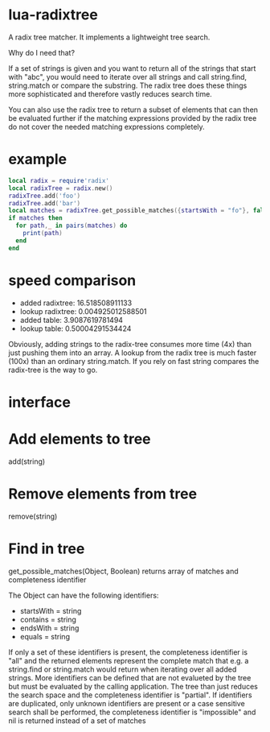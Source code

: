 lua-radixtree
=============

A radix tree matcher. It implements a lightweight tree search. 

Why do I need that?

If a set of strings is given and you want to return all of the strings that start with "abc", you would need to iterate over all strings and call string.find, string.match or compare the substring.
The radix tree does these things more sophisticated and therefore vastly reduces search time.

You can also use the radix tree to return a subset of elements that can then be evaluated further if the matching expressions provided by the radix tree do not cover the needed matching expressions completely.

example
=============

```Lua
local radix = require'radix'
local radixTree = radix.new()
radixTree.add('foo')
radixTree.add('bar')
local matches = radixTree.get_possible_matches({startsWith = "fo"}, false)
if matches then
  for path,_ in pairs(matches) do
    print(path)
  end
end

```

speed comparison
=============

- added radixtree:        16.518508911133
- lookup radixtree:       0.004925012588501
- added table:    3.9087619781494
- lookup table:   0.50004291534424

Obviously, adding strings to the radix-tree consumes more time (4x) than just pushing them into an array.
A lookup from the radix tree is much faster (100x) than an ordinary string.match.
If you rely on fast string compares the radix-tree is the way to go.

interface
=============

# Add elements to tree
add(string)

# Remove elements from tree
remove(string)

# Find in tree
get_possible_matches(Object, Boolean)
returns array of matches and completeness identifier

The Object can have the following identifiers:
- startsWith = string
- contains = string
- endsWith = string
- equals = string

If only a set of these identifiers is present, the completeness identifier is "all" and the returned elements represent the complete match that e.g. a string.find or string.match would return when iterating over all added strings.
More identifiers can be defined that are not evalueted by the tree but must be evaluated by the calling application. 
The tree than just reduces the search space and the completeness identifier is "partial".
If identifiers are duplicated, only unknown identifiers are present or a case sensitive search shall be performed, the completeness identifier is "impossible" and nil is returned instead of a set of matches
